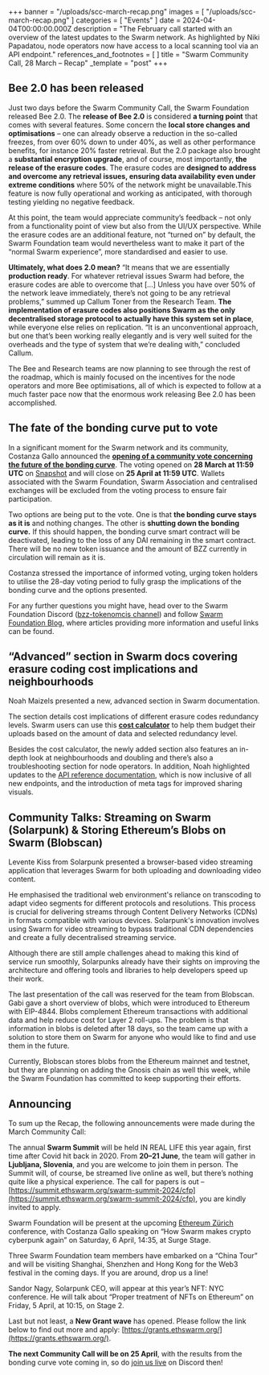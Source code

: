 +++
banner = "/uploads/scc-march-recap.png"
images = [ "/uploads/scc-march-recap.png" ]
categories = [ "Events" ]
date = 2024-04-04T00:00:00.000Z
description = "The February call started with an overview of the latest updates to the Swarm network. As highlighted by Niki Papadatou, node operators now have access to a local scanning tool via an API endpoint."
references_and_footnotes = [ ]
title = "Swarm Community Call, 28 March – Recap"
_template = "post"
+++


## Bee 2.0 has been released

Just two days before the Swarm Community Call, the Swarm Foundation released Bee 2.0. The **release of Bee 2.0** is considered **a turning point** that comes with several features. Some concern the **local store changes and optimisations** – one can already observe a reduction in the so-called freezes, from over 60% down to under 40%, as well as other performance benefits, for instance 20% faster retrieval. But the 2.0 package also brought a **substantial encryption upgrade**, and of course, most importantly, **the release of the erasure codes**. The erasure codes are **designed to address and overcome any retrieval issues, ensuring data availability even under extreme conditions** where 50% of the network might be unavailable.This feature is now fully operational and working as anticipated, with thorough testing yielding no negative feedback. 

At this point, the team would appreciate community’s feedback – not only from a functionality point of view but also from the UI/UX perspective. While the erasure codes are an additional feature, not “turned on” by default, the Swarm Foundation team would nevertheless want to make it part of the “normal Swarm experience”, more standardised and easier to use.

**Ultimately, what does 2.0 mean?** “It means that we are essentially **production ready**. For whatever retrieval issues Swarm had before, the erasure codes are able to overcome that [...] Unless you have over 50% of the network leave immediately, there’s not going to be any retrieval problems,” summed up Callum Toner from the Research Team. **The implementation of erasure codes also positions Swarm as the only decentralised storage protocol to actually have this system set in place**, while everyone else relies on replication. “It is an unconventional approach, but one that’s been working really elegantly and is very well suited for the overheads and the type of system that we’re dealing with,” concluded Callum.  

The Bee and Research teams are now planning to see through the rest of the roadmap, which is mainly focused on the incentives for the node operators and more Bee optimisations, all of which is expected to follow at a much faster pace now that the enormous work releasing Bee 2.0 has been accomplished.  


## The fate of the bonding curve put to vote

In a significant moment for the Swarm network and its community, Costanza Gallo announced the **[opening of a community vote concerning the future of the bonding curve](https://blog.ethswarm.org/foundation/2024/how-to-participate-in-the-bonding-curve-vote/)**. The voting opened on **28 March at 11:59 UTC** on [Snapshot](https://snapshot.org/#/swarmfoundation.eth) and will close on **25 April at 11:59 UTC**. Wallets associated with the Swarm Foundation, Swarm Association and centralised exchanges will be excluded from the voting process to ensure fair participation.

Two options are being put to the vote. One is that **the bonding curve stays as it is** and nothing changes. The other is **shutting down the bonding curve.** If this should happen, the bonding curve smart contract will be deactivated, leading to the loss of any DAI remaining in the smart contract. There will be no new token issuance and the amount of BZZ currently in circulation will remain as it is. 

Costanza stressed the importance of informed voting, urging token holders to utilise the 28-day voting period to fully grasp the implications of the bonding curve and the options presented. 

For any further questions you might have, head over to the Swarm Foundation Discord ([bzz-tokenomcis channel](https://discord.com/channels/799027393297514537/808329804268699678)) and follow [Swarm Foundation Blog](https://blog.ethswarm.org/), where articles providing more information and useful links can be found. 


## “Advanced” section in Swarm docs covering erasure coding cost implications and neighbourhoods 

Noah Maizels presented a new, advanced section in Swarm documentation. 

The section details cost implications of different erasure codes redundancy levels. Swarm users can use this **[cost calculator](https://docs.ethswarm.org/docs/learn/advanced/erasure-cost-calculation)** to help them budget their uploads based on the amount of data and selected redundancy level.

Besides the cost calculator, the newly added section also features an in-depth look at neighbourhoods and doubling and there’s also a troubleshooting section for node operators. In addition, Noah highlighted updates to the [API reference documentation](https://docs.ethswarm.org/docs/api-reference/), which is now inclusive of all new endpoints, and the introduction of meta tags for improved sharing visuals. 


## Community Talks: Streaming on Swarm (Solarpunk) & Storing Ethereum’s Blobs on Swarm (Blobscan) 

Levente Kiss from Solarpunk presented a browser-based video streaming application that leverages Swarm for both uploading and downloading video content. 

He emphasised the traditional web environment's reliance on transcoding to adapt video segments for different protocols and resolutions. This process is crucial for delivering streams through Content Delivery Networks (CDNs) in formats compatible with various devices. Solarpunk's innovation involves using Swarm for video streaming to bypass traditional CDN dependencies and create a fully decentralised streaming service. 

Although there are still ample challenges ahead to making this kind of service run smoothly, Solarpunks already have their sights on improving the architecture and offering tools and libraries to help developers speed up their work. 

The last presentation of the call was reserved for the team from Blobscan. Gabi gave a short overview of blobs, which were introduced to Ethereum with EIP-4844. Blobs complement Ethereum transactions with additional data and help reduce cost for Layer 2 roll-ups. The problem is that information in blobs is deleted after 18 days, so the team came up with a solution to store them on Swarm for anyone who would like to find and use them in the future.

Currently, Blobscan stores blobs from the Ethereum mainnet and testnet, but they are planning on adding the Gnosis chain as well this week, while the Swarm Foundation has committed to keep supporting their efforts. 

 


## Announcing

To sum up the Recap, the following announcements were made during the March Community Call: 

The annual **Swarm Summit** will be held IN REAL LIFE this year again, first time after Covid hit back in 2020. From **20–21 June**, the team will gather in **Ljubljana, Slovenia**, and you are welcome to join them in person. The Summit will, of course, be streamed live online as well, but there’s nothing quite like a physical experience. The call for papers is out – [https://summit.ethswarm.org/swarm-summit-2024/cfp](https://summit.ethswarm.org/swarm-summit-2024/cfp), you are kindly invited to apply. 

Swarm Foundation will be present at the upcoming [Ethereum Zürich](https://ethereumzuri.ch/) conference, with Costanza Gallo speaking on “How Swarm makes crypto cyberpunk again” on Saturday, 6 April, 14:35, at Surge Stage. 

Three Swarm Foundation team members have embarked on a “China Tour” and will be visiting Shanghai, Shenzhen and Hong Kong for the Web3 festival in the coming days. If you are around, drop us a line!

Sandor Nagy, Solarpunk CEO, will appear at this year’s NFT: NYC conference. He will talk about “Proper treatment of NFTs on Ethereum” on Friday, 5 April, at 10:15, on Stage 2.

Last but not least, a **New Grant wave** has opened. Please follow the link below to find out more and apply: [https://grants.ethswarm.org/](https://grants.ethswarm.org/).

**The next Community Call will be on 25 April**, with the results from the bonding curve vote coming in, so do [join us live](https://www.addevent.com/event/fx21028312) on Discord then! 
